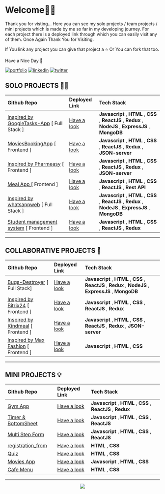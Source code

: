 

# Welcome🙏🏻

Thank you for visting... Here you can see my solo projects / team projects / mini projects which is made by me so far in my developing journey. For each project there is a deployed link through which you can easily visit any of them. Once Again Thank You for Visiting. 

If You link any project you can give that project a ⭐️ Or You can fork that too. 

Have a Nice Day 🙂


[![portfolio](https://img.shields.io/badge/my_portfolio-000?style=for-the-badge&logo=ko-fi&logoColor=white)](https://nitin-kadam-portfolio.netlify.app/)
[![linkedin](https://img.shields.io/badge/linkedin-0A66C2?style=for-the-badge&logo=linkedin&logoColor=white)](https://www.linkedin.com/in/nitin-kadam-6612831b3/)
[![twitter](https://img.shields.io/badge/twitter-1DA1F2?style=for-the-badge&logo=twitter&logoColor=white)](https://twitter.com/nitinkadam70)

## SOLO  PROJECTS 🏋🏻
| Github Repo  |  Deployed Link   | Tech Stack |
| :-------- | :------- | :-------------------------------- |
|  [Inspired by GoogleTasks-App](https://github.com/nitinkadam70/GoogleTasks-App) [ Full Stack ] | [Have a look](https://googletaskbynitin.netlify.app/) | **Javascript** , **HTML** , **CSS** , **ReactJS** , **Redux** , **NodeJS** , **ExpressJS** , **MongoDB** | <!--Add MERN STACK Projects-->
[MoviesBookingApp](https://github.com/nitinkadam70/MoviesBookingApp) [ Frontend ] | [Have a look](https://moviesbookingapp.netlify.app/) |  **Javascript** , **HTML** , **CSS** , **ReactJS** , **Redux** , **JSON-server** |
|  [Inspired by Pharmeasy](https://github.com/nitinkadam70/Pharmeasy) [ Frontend ] | [Have a look](https://pharmeasy-clone-nitinkadam.netlify.app/) |  **Javascript** , **HTML** , **CSS** , **ReactJS** , **Redux** , **JSON-server** |
|  [Meal App ](https://github.com/nitinkadam70/MealApp) [ Frontend ] | [Have a look](https://frolicking-arithmetic-f91072.netlify.app/home) | **Javascript** , **HTML** , **CSS** , **ReactJS** , **Rest API** |
|  [Inspired by whatsappweb](https://github.com/nitinkadam70/whatsappweb_clone) [ Full Stack ] | [Have a look](https://whatsappwebappclone.netlify.app/) | **Javascript** , **HTML** , **CSS** , **ReactJS** , **Redux** , **NodeJS** , **ExpressJS** , **MongoDB** |
[Student management system](https://github.com/nitinkadam70/student-management-system) [ Frontend ]| [Have a look](https://resolute-ai-assign-nitinkadam.netlify.app) | **Javascript** , **HTML** , **CSS** , **ReactJS** , **Redux** |

<hr>

## COLLABORATIVE   PROJECTS 👥
| Github Repo  |  Deployed Link   | Tech Stack |
| :-------- | :------- | :-------------------------------- |
|  [Bugs-Destroyer](https://github.com/aniket2910/Bugs-Destroyer) [ Full Stack] | [Have a look](https://bugs-destroyer.vercel.app/) | **Javascript** , **HTML** , **CSS** , **ReactJS** , **Redux** , **NodeJS** , **ExpressJS** , **MongoDB**|
|  [Inspired by Bitrix24](https://github.com/nitinkadam70/ambiguous-oven-8467) [ Frontend ]| [Have a look](https://sprightly-vacherin-cf3ae8.netlify.app/) | **Javascript** , **HTML** , **CSS** , **ReactJS** , **Redux** |
|  [Inspired by Kindmeal](https://github.com/muskan2507/Kindmeal) [ Frontend ]| [Have a look](https://lustrous-hotteok-719fc7.netlify.app/) | **Javascript** , **HTML** , **CSS** , **ReactJS** , **Redux** , **JSON-server**|
|  [Inspired by Max Fashion](https://github.com/nitinkadam70/TeamMax) [ Frontend ] | [Have a look](https://gracious-brattain-5ae9f0.netlify.app/) | **Javascript** , **HTML** , **CSS** |



<hr>


## MINI   PROJECTS 💡
| Github Repo  |  Deployed Link   | Tech Stack |
| :-------- | :------- | :-------------------------------- |
[Gym App](https://github.com/nitinkadam70/wtf_gymappassgn)| [Have a look](https://wtfupassgn.netlify.app/) | **Javascript** , **HTML** , **CSS** , **ReactJS** , **Redux** |
[Timer & BottomSheet](https://github.com/nitinkadam70/CustomerGlu-assessment)| [Have a look](https://bottomsheet-timer-by-nitinkadam.netlify.app/) | **Javascript** , **HTML** , **CSS** , **ReactJS** |
[Multi Step Form](https://github.com/nitinkadam70/multiStepForm)| [Have a look](https://multistepformassgin.netlify.app/) | **Javascript** , **HTML** , **CSS** , **ReactJS** |
[registration_from ](https://github.com/nitinkadam70/registration_from)| [Have a look](https://registration-form-responsive.netlify.app/)| **HTML** , **CSS** |
[Quiz](https://github.com/nitinkadam70/FreeCodeCamp/tree/main/Fcc_Quiz)| [Have a look](https://html-css-quiz-fcc.netlify.app/#css-questions) | **HTML** , **CSS** |
[Movies App](https://github.com/nitinkadam70/Movies-App)| [Have a look](https://silver-madeleine-6aed29.netlify.app/) | **Javascript** , **HTML** , **CSS** |
[Cafe Menu](https://github.com/nitinkadam70/FreeCodeCamp/tree/main/Cafe%20Menu)| [Have a look](https://cafe-menu-fcc.netlify.app/) | **HTML** , **CSS**  |


<hr>






<p align="center" >
 <img align="center" src="https://img.icons8.com/external-justicon-flat-justicon/100/000000/external-thank-you-thanksgiving-justicon-flat-justicon.png"/>
</p>

